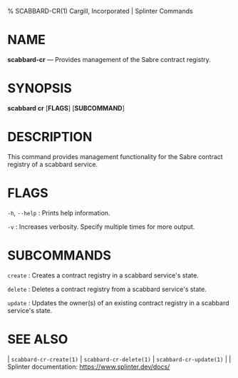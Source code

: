 % SCABBARD-CR(1) Cargill, Incorporated | Splinter Commands
<!--
  Copyright 2018-2020 Cargill Incorporated

  Licensed under the Apache License, Version 2.0 (the "License");
  you may not use this file except in compliance with the License.
  You may obtain a copy of the License at

      http://www.apache.org/licenses/LICENSE-2.0

  Unless required by applicable law or agreed to in writing, software
  distributed under the License is distributed on an "AS IS" BASIS,
  WITHOUT WARRANTIES OR CONDITIONS OF ANY KIND, either express or implied.
  See the License for the specific language governing permissions and
  limitations under the License.
-->

NAME
====

**scabbard-cr** — Provides management of the Sabre contract registry.

SYNOPSIS
========

**scabbard cr** \[**FLAGS**\] \[**SUBCOMMAND**\]

DESCRIPTION
===========
This command provides management functionality for the Sabre contract registry
of a scabbard service.

FLAGS
=====
`-h`, `--help`
: Prints help information.

`-v`
: Increases verbosity. Specify multiple times for more output.

SUBCOMMANDS
===========
`create`
: Creates a contract registry in a scabbard service's state.

`delete`
: Deletes a contract registry from a scabbard service's state.

`update`
: Updates the owner(s) of an existing contract registry in a scabbard service's
  state.

SEE ALSO
========
| `scabbard-cr-create(1)`
| `scabbard-cr-delete(1)`
| `scabbard-cr-update(1)`
|
| Splinter documentation: https://www.splinter.dev/docs/
